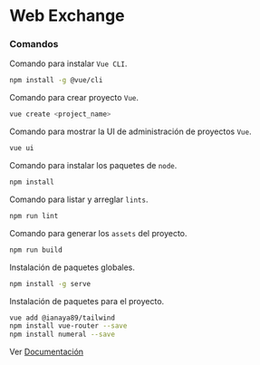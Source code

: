 # Web Exchange

### Comandos

Comando para instalar `Vue CLI`.
```bash
npm install -g @vue/cli
```

Comando para crear proyecto `Vue`.
```bash
vue create <project_name>
```

Comando para mostrar la UI de administración de proyectos `Vue`.
```bash
vue ui
```

Comando para instalar los paquetes de `node`.
```bash
npm install
```

Comando para listar y arreglar `lints`.
```bash
npm run lint
```

Comando para generar los `assets` del proyecto.
```bash
npm run build
```

Instalación de paquetes globales.
```bash
npm install -g serve
```

Instalación de paquetes para el proyecto.
```bash
vue add @ianaya89/tailwind
npm install vue-router --save
npm install numeral --save
```

Ver [Documentación](https://cli.vuejs.org/config/)
